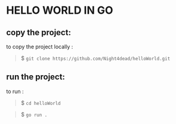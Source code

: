 # HELLO WORLD IN GO

## copy the project:

to copy the project locally :

>$ `git clone https://github.com/Night4dead/helloWorld.git` 

## run the project:

to run :

>$ `cd helloWorld`

>$ `go run .`

